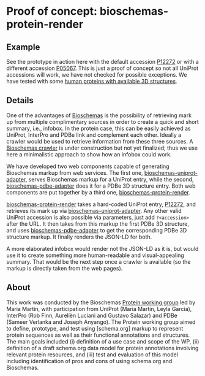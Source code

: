 # Proof of concept: bioschemas-protein-render

## Example

See the prototype in action here with the default accession [P12272](http://bioschemas.org/bioschemas-protein-render/poc.html) or with a different accession [P05067](http://bioschemas.org/bioschemas-protein-render/poc.html?P05067). This is just a proof of concept so not all UniProt accessions will work, we have not checked for possible exceptions. We have tested with some [human proteins with available 3D structures](http://www.uniprot.org/uniprot/?query=database%3a(type%3apdb)&fil=reviewed%3ayes+AND+organism%3a%22Homo+sapiens+(Human)+%5b9606%5d%22&columns=id%2centry+name%2creviewed%2cprotein+names%2cgenes%2corganism%2clength&offset=0&sort=score). 

## Details

One of the advantages of [Bioschemas](https://bioschemas.org) is the possibility of retrieving mark up from multiple complimentary sources in order to create a quick and short summary, i.e., infobox. In the protein case, this can be easily achieved as UniProt, InterPro and PDBe link and complement each other. Ideally a crawler would be used to retrieve information from these three sources. A [Bioschemas crawler](http://bioschemas.org/tools/) is under construction but not yet finalized; thus we use here a minimalistic approach to show how an infobox could work.

We have developed two web components capable of generating Bioschemas markup from web services. The first one,
[bioschemas-uniprot-adapter](https://github.com/BioSchemas/bioschemas-uniprot-adapter), serves Bioschemas markup for a UniProt entry, while the second, [bioschemas-pdbe-adapter](https://github.com/BioSchemas/bioschemas-pdbe-adapter) does it for a PDBe 3D structure entry. Both web components are put together by a third one, [bioschemas-protein-render](https://github.com/BioSchemas/bioschemas-protein-render).

[bioschemas-protein-render](https://github.com/BioSchemas/bioschemas-protein-render) takes a hard-coded UniProt entry, [P12272](http://www.uniprot.org/uniprot/P12272), and retrieves its mark up via [bioschemas-uniprot-adapter](https://github.com/BioSchemas/bioschemas-uniprot-adapter). 
Any other valid UniProt accession is also possible via parameters, just add `?<accession>` after the URL.
It then takes from this markup the first PDBe 3D structure, and uses [bioschemas-pdbe-adapter](https://github.com/BioSchemas/bioschemas-pdbe-adapter) to get the
corresponding PDBe 3D structure markup. It finally renders the JSON-LD for both. 

A more elaborated infobox would render not the JSON-LD as it is, but would use it to create something more human-readable and visual-appealing summary. That would be the next step once a crawler is available (so the markup is directly taken from
the web pages). 

## About
This work was conducted by the Bioschemas [Protein working group](http://bioschemas.org/groups/Proteins/) led by Maria Martin, with participation from UniProt (Maria Martin, Leyla Garcia), InterPro (Rob Finn, Aurelièn Luciani and Gustavo Salazar) and PDBe (Sameer Verlanka and Joseph Anyango).
The Protein working group aimed to define, prototype, and test using [schema.org] markup to represent protein sequences as well as their functional annotations and structures. The main goals included (i) definition of a use case and scope of the WP, (ii) definition of a draft schema.org data model for protein annotations involving relevant protein resources, and (iii)
test and evaluation of this model including identification of pros and cons of using schema.org and Bioschemas.

